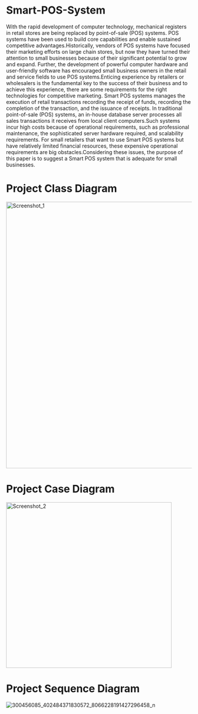 # Smart-POS-System
With the rapid development of computer technology, mechanical registers in retail stores are being replaced by point-of-sale (POS) systems. POS systems have been used to build core capabilities and enable sustained competitive advantages.Historically, vendors of POS systems have focused their marketing efforts on large chain stores, but now they have turned their attention to small businesses because of their significant potential to grow and expand. Further, the development of powerful computer hardware and user-friendly software has encouraged small business owners in the retail and service fields to use POS systems.Enticing experience by retailers or wholesalers is the fundamental key to the success of their business and to achieve this experience, there are some requirements for the right technologies for competitive marketing. Smart POS systems manages the execution of retail transactions recording the receipt of funds, recording the completion of the transaction, and the issuance of receipts. In traditional point-of-sale (POS) systems, an in-house database server processes all sales transactions it receives from local client computers.Such systems incur high costs because of operational requirements, such as professional maintenance, the sophisticated server hardware required, and scalability requirements. For small retailers that want to use Smart POS systems but have relatively limited financial resources, these expensive operational requirements are big obstacles.Considering these issues, the purpose of this paper is to suggest a Smart POS system that is adequate for small businesses.
# Project Class Diagram
<img width="722" alt="Screenshot_1" src="https://user-images.githubusercontent.com/64844201/189432093-76c5d579-03a2-4f78-a924-e8fed02ba33a.png">

# Project Case Diagram
<img width="449" alt="Screenshot_2" src="https://user-images.githubusercontent.com/64844201/189432407-6740c875-b977-4862-aad9-edbb24a313b5.png">

# Project Sequence Diagram
![300456085_402484371830572_8066228191427296458_n](https://user-images.githubusercontent.com/64844201/189433363-9337b210-fad5-43e4-961b-d1c27bf5156c.jpg)

